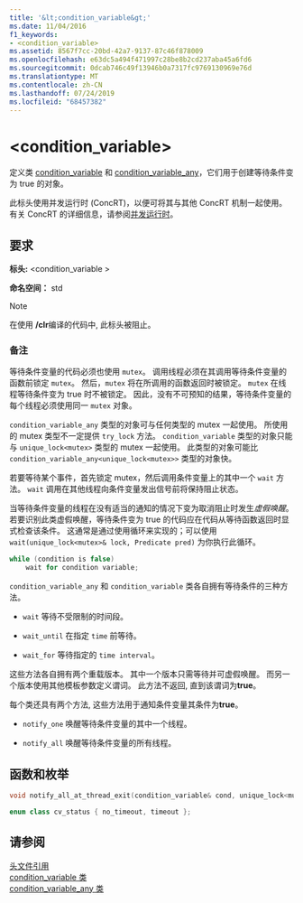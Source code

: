 ```yaml
---
title: '&lt;condition_variable&gt;'
ms.date: 11/04/2016
f1_keywords:
- <condition_variable>
ms.assetid: 8567f7cc-20bd-42a7-9137-87c46f878009
ms.openlocfilehash: e63dc5a494f471997c28be8b2cd237aba45a6fd6
ms.sourcegitcommit: 0dcab746c49f13946b0a7317fc9769130969e76d
ms.translationtype: MT
ms.contentlocale: zh-CN
ms.lasthandoff: 07/24/2019
ms.locfileid: "68457382"
---
```

# <a name="ltconditionvariablegt"></a>&lt;condition_variable&gt;

定义类 [condition_variable](../standard-library/condition-variable-class.md) 和 [condition_variable_any](../standard-library/condition-variable-any-class.md)，它们用于创建等待条件变为 true 的对象。

此标头使用并发运行时 (ConcRT)，以便可将其与其他 ConcRT 机制一起使用。 有关 ConcRT 的详细信息，请参阅[并发运行时](../parallel/concrt/concurrency-runtime.md)。

## <a name="requirements"></a>要求

**标头:** \<condition_variable >

**命名空间：** std

> [!NOTE]
> 在使用 **/clr**编译的代码中, 此标头被阻止。

### <a name="remarks"></a>备注

等待条件变量的代码必须也使用 `mutex`。 调用线程必须在其调用等待条件变量的函数前锁定 `mutex`。 然后，`mutex` 将在所调用的函数返回时被锁定。 `mutex` 在线程等待条件变为 true 时不被锁定。 因此，没有不可预知的结果，等待条件变量的每个线程必须使用同一 `mutex` 对象。

`condition_variable_any` 类型的对象可与任何类型的 mutex 一起使用。 所使用的 mutex 类型不一定提供 `try_lock` 方法。 `condition_variable` 类型的对象只能与 `unique_lock<mutex>` 类型的 mutex 一起使用。 此类型的对象可能比 `condition_variable_any<unique_lock<mutex>>` 类型的对象快。

若要等待某个事件，首先锁定 mutex，然后调用条件变量上的其中一个 `wait` 方法。 `wait` 调用在其他线程向条件变量发出信号前将保持阻止状态。

当等待条件变量的线程在没有适当的通知的情况下变为取消阻止时发生*虚假唤醒*。 若要识别此类虚假唤醒，等待条件变为 true 的代码应在代码从等待函数返回时显式检查该条件。 这通常是通过使用循环来实现的；可以使用 `wait(unique_lock<mutex>& lock, Predicate pred)` 为你执行此循环。

```cpp
while (condition is false)
    wait for condition variable;
```

`condition_variable_any` 和 `condition_variable` 类各自拥有等待条件的三种方法。

- `wait` 等待不受限制的时间段。

- `wait_until` 在指定 `time` 前等待。

- `wait_for` 等待指定的 `time interval`。

这些方法各自拥有两个重载版本。 其中一个版本只需等待并可虚假唤醒。 而另一个版本使用其他模板参数定义谓词。 此方法不返回, 直到该谓词为**true**。

每个类还具有两个方法, 这些方法用于通知条件变量其条件为**true**。

- `notify_one` 唤醒等待条件变量的其中一个线程。

- `notify_all` 唤醒等待条件变量的所有线程。

## <a name="functions-and-enums"></a>函数和枚举

```cpp
void notify_all_at_thread_exit(condition_variable& cond, unique_lock<mutex> lk);

enum class cv_status { no_timeout, timeout };
```

## <a name="see-also"></a>请参阅

[头文件引用](../standard-library/cpp-standard-library-header-files.md)\
[condition_variable 类](../standard-library/condition-variable-class.md)\
[condition_variable_any 类](../standard-library/condition-variable-any-class.md)
